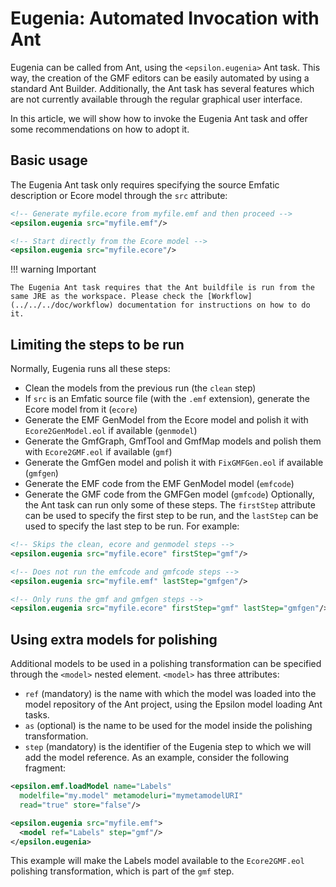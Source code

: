 # Eugenia: Automated Invocation with Ant
Eugenia can be called from Ant, using the `<epsilon.eugenia>` Ant task. This way, the creation of the GMF editors can be easily automated by using a standard Ant Builder. Additionally, the Ant task has several features which are not currently available through the regular graphical user interface.

In this article, we will show how to invoke the Eugenia Ant task and offer some recommendations on how to adopt it.

## Basic usage
The Eugenia Ant task only requires specifying the source Emfatic description or Ecore model through the `src` attribute:

```xml
<!-- Generate myfile.ecore from myfile.emf and then proceed -->
<epsilon.eugenia src="myfile.emf"/>

<!-- Start directly from the Ecore model -->
<epsilon.eugenia src="myfile.ecore"/>
```

!!! warning Important

	The Eugenia Ant task requires that the Ant buildfile is run from the same JRE as the workspace. Please check the [Workflow](../../../doc/workflow) documentation for instructions on how to do it.

## Limiting the steps to be run
Normally, Eugenia runs all these steps:

- Clean the models from the previous run (the `clean` step)
- If `src` is an Emfatic source file (with the `.emf` extension), generate the Ecore model from it (`ecore`)
- Generate the EMF GenModel from the Ecore model and polish it with `Ecore2GenModel.eol` if available (`genmodel`)
- Generate the GmfGraph, GmfTool and GmfMap models and polish them with `Ecore2GMF.eol` if available (`gmf`)
- Generate the GmfGen model and polish it with `FixGMFGen.eol` if available (`gmfgen`)
- Generate the EMF code from the EMF GenModel model (`emfcode`)
- Generate the GMF code from the GMFGen model (`gmfcode`)
Optionally, the Ant task can run only some of these steps. The `firstStep` attribute can be used to specify the first step to be run, and the `lastStep` can be used to specify the last step to be run. For example:

```xml
<!-- Skips the clean, ecore and genmodel steps -->
<epsilon.eugenia src="myfile.ecore" firstStep="gmf"/>

<!-- Does not run the emfcode and gmfcode steps -->
<epsilon.eugenia src="myfile.emf" lastStep="gmfgen"/>

<!-- Only runs the gmf and gmfgen steps -->
<epsilon.eugenia src="myfile.ecore" firstStep="gmf" lastStep="gmfgen"/>
```

## Using extra models for polishing
Additional models to be used in a polishing transformation can be specified through the `<model>` nested element. `<model>` has three attributes:

* `ref` (mandatory) is the name with which the model was loaded into the model repository of the Ant project, using the Epsilon model loading Ant tasks.
* `as` (optional) is the name to be used for the model inside the polishing transformation.
* `step` (mandatory) is the identifier of the Eugenia step to which we will add the model reference.
As an example, consider the following fragment:

```xml
<epsilon.emf.loadModel name="Labels"
  modelfile="my.model" metamodeluri="mymetamodelURI"
  read="true" store="false"/>

<epsilon.eugenia src="myfile.emf">
  <model ref="Labels" step="gmf"/>
</epsilon.eugenia>
```

This example will make the Labels model available to the `Ecore2GMF.eol` polishing transformation, which is part of the `gmf` step.

